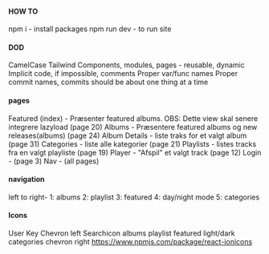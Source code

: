 #### HOW TO

npm i - install packages
npm run dev - to run site

#### DOD

CamelCase
Tailwind
Components, modules, pages - reusable, dynamic
Implicit code, if impossible, comments
Proper var/func names
Proper commit names, commits should be about one thing at a time

#### pages

Featured (index) - Præsenter featured albums. OBS: Dette view skal senere integrere lazyload (page 20)
Albums - Præsentere featured albums og new releases(albums) (page 24)
Album Details - liste traks for et valgt album (page 31)
Categories - liste alle kategorier (page 21)
Playlists - listes tracks fra en valgt playliste (page 19)
Player - "Afspil" et valgt track (page 12)
Login - (page 3)
Nav - (all pages)

#### navigation

left to right-
1: albums
2: playlist
3: featured
4: day/night mode
5: categories

#### Icons

User <ion-icon name="chevron-forward-outline"></ion-icon>
Key <ion-icon name="key-outline"></ion-icon>
Chevron left <ion-icon name="chevron-back-outline"></ion-icon>
Searchicon <ion-icon name="key-outline"></ion-icon>
albums <ion-icon name="disc-outline"></ion-icon>
playlist <ion-icon name="disc-outline"></ion-icon>
featured <ion-icon name="disc-outline"></ion-icon>
light/dark <ion-icon name="disc-outline"></ion-icon>
categories <ion-icon name="list-outline"></ion-icon>
chevron right <ion-icon name="chevron-forward-outline"></ion-icon>
https://www.npmjs.com/package/react-ionicons

